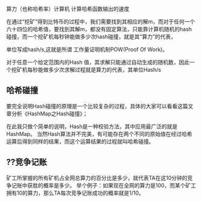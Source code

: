 算力（也称哈希率）计算机 计算哈希函数输出的速度

在通过“挖矿”得到比特币的过程中，我们需要找到其相应的解m，而对于任何一个六十四位的哈希值，要找到其解m，都没有固定算法，只能靠计算机随机的hash碰撞，而一个挖矿机每秒钟能做多少次hash碰撞，就是其“算力”的代表，

单位写成hash/s,这就是所谓 工作量证明机制POW(Proof Of Work)。

对于任意一个给定范围内的Hash 值，其求解只能通过自动生成的随机数，因此一个挖矿机每秒能做多少次求解过程就是算力的代表，其单位Hash/s

## 哈希碰撞
要完全说明Hash碰撞的原理是一个比较复杂的过程，具体的大家可以看看这篇文章分析《HashMap之Hash碰撞》； 

在此我只做个简单的说明，Hash是一种校验方法，其中应用最广泛的就是 HashMap。
当然Hash算法并不完美，有可能存在两个不同的原始值在经过哈希运算后得到同样的结果，而这个运算结果的过程就叫哈希碰撞。


## ??竞争记账
矿工所掌握的所有矿机占全网总算力的百分比是多少，就代表TA在这10分钟的竞争记账中获胜的概率是多少。
举个例子：如果现在全网的算力是100，而某个矿工拥有10的算力，那么TA每次竞争记账成功的概率就是1/10。

